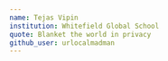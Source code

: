 ```yaml
---
name: Tejas Vipin
institution: Whitefield Global School
quote: Blanket the world in privacy
github_user: urlocalmadman
---
```

